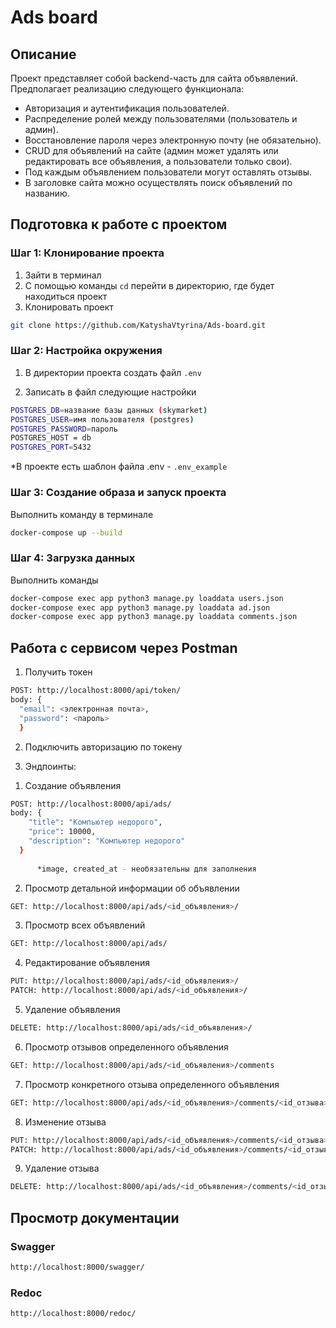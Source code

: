 # Ads board

## Описание

Проект представляет собой backend-часть для сайта объявлений. 
Предполагает реализацию следующего функционала:

- Авторизация и аутентификация пользователей.
- Распределение ролей между пользователями (пользователь и админ).
- Восстановление пароля через электронную почту (не обязательно).
- CRUD для объявлений на сайте (админ может удалять или редактировать все объявления, а пользователи только свои).
- Под каждым объявлением пользователи могут оставлять отзывы.
- В заголовке сайта можно осуществлять поиск объявлений по названию.


## Подготовка к работе с проектом

### Шаг 1: Клонирование проекта
1. Зайти в терминал
2. С помощью команды `cd` перейти в директорию, где будет находиться проект
3. Клонировать проект
```bash
git clone https://github.com/KatyshaVtyrina/Ads-board.git
```

### Шаг 2: Настройка окружения
1. В директории проекта создать файл `.env`

3. Записать в файл следующие настройки
```bash
POSTGRES_DB=название базы данных (skymarket)
POSTGRES_USER=имя пользователя (postgres)
POSTGRES_PASSWORD=пароль
POSTGRES_HOST = db
POSTGRES_PORT=5432
```
*В проекте есть шаблон файла .env - `.env_example`

### Шаг 3: Создание образа и запуск проекта
Выполнить команду в терминале
```bash
docker-compose up --build  
```


### Шаг 4: Загрузка данных
Выполнить команды
```bash
docker-compose exec app python3 manage.py loaddata users.json
docker-compose exec app python3 manage.py loaddata ad.json
docker-compose exec app python3 manage.py loaddata comments.json
```


## Работа с сервисом через Postman

1. Получить токен
```bash
POST: http://localhost:8000/api/token/
body: {
  "email": <электронная почта>,
  "password": <пароль>
  }
```
2. Подключить авторизацию по токену

3. Эндпоинты:
1) Создание объявления
```bash
POST: http://localhost:8000/api/ads/
body: {
    "title": "Компьютер недорого",
    "price": 10000,
    "description": "Компьютер недорого"
  } 
  
      *image, created_at - необязательны для заполнения 
```
2) Просмотр детальной информации об объявлении
```bash
GET: http://localhost:8000/api/ads/<id_объявления>/
```
3) Просмотр всех объявлений
```bash
GET: http://localhost:8000/api/ads/
```
4) Редактирование объявления
```bash
PUT: http://localhost:8000/api/ads/<id_объявления>/
PATCH: http://localhost:8000/api/ads/<id_объявления>/
```
5) Удаление объявления
```bash
DELETE: http://localhost:8000/api/ads/<id_объявления>/
```
6) Просмотр отзывов определенного объявления
```bash
GET: http://localhost:8000/api/ads/<id_объявления>/comments
```
7) Просмотр конкретного отзыва определенного объявления
```bash
GET: http://localhost:8000/api/ads/<id_объявления>/comments/<id_отзыва>/
```
8) Изменение отзыва
```bash
PUT: http://localhost:8000/api/ads/<id_объявления>/comments/<id_отзыва>/
PATCH: http://localhost:8000/api/ads/<id_объявления>/comments/<id_отзыва>/
```
9) Удаление отзыва
```bash
DELETE: http://localhost:8000/api/ads/<id_объявления>/comments/<id_отзыва>/
```

## Просмотр документации
### Swagger
```bash
http://localhost:8000/swagger/
```
### Redoc
```bash
http://localhost:8000/redoc/
```